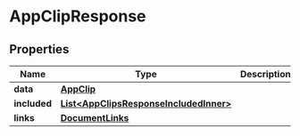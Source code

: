 

# AppClipResponse


## Properties

| Name | Type | Description | Notes |
|------------ | ------------- | ------------- | -------------|
|**data** | [**AppClip**](AppClip.md) |  |  |
|**included** | [**List&lt;AppClipsResponseIncludedInner&gt;**](AppClipsResponseIncludedInner.md) |  |  [optional] |
|**links** | [**DocumentLinks**](DocumentLinks.md) |  |  |



